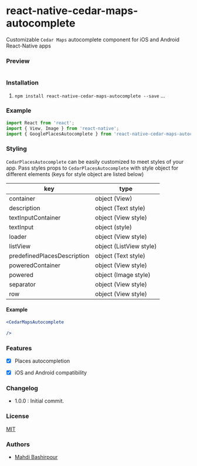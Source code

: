 # react-native-cedar-maps-autocomplete
Customizable `Cedar Maps` autocomplete component for iOS and Android React-Native apps

### Preview

![]()

### Installation

1. ```npm install react-native-cedar-maps-autocomplete --save```
...

### Example

```jsx
import React from 'react';
import { View, Image } from 'react-native';
import { GooglePlacesAutocomplete } from 'react-native-cedar-maps-autocomplete';

```


### Styling

```CedarPlacesAutocomplete``` can be easily customized to meet styles of your  app. Pass styles props to ```CedarPlacesAutocomplete``` with style object for different elements (keys for style object are listed below)

| key | type |
| ---- | ---- |
| container | object (View) |
| description | object (Text style) |
| textInputContainer | object (View style) |
| textInput | object (style) |
| loader | object (View style) |
| listView | object (ListView style) |
| predefinedPlacesDescription | object (Text style) |
| poweredContainer | object (View style) |
| powered | object (Image style) |
| separator | object (View style) |
| row | object (View style) |


#### Example


```jsx
<CedarMapsAutocomplete
  
/>
```


### Features

- [x] Places autocompletion
- [x] iOS and Android compatibility


### Changelog
- 1.0.0 : Initial commit.



### License

[MIT](LICENSE)

### Authors

- [Mahdi Bashirpour](https://www.twitter.com/bashirpour)